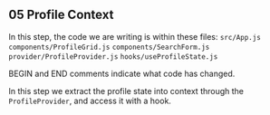 ## 05 Profile Context

In this step, the code we are writing is within these files:
`src/App.js`
`components/ProfileGrid.js`
`components/SearchForm.js`
`provider/ProfileProvider.js`
`hooks/useProfileState.js`

BEGIN and END comments indicate what code has changed.

In this step we extract the profile state into context through
the `ProfileProvider`, and access it with a hook.
